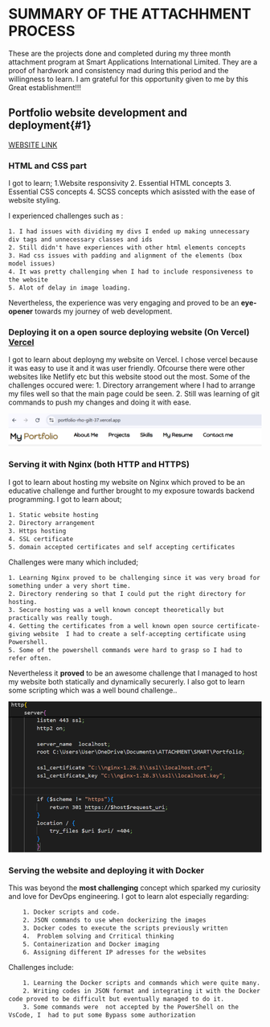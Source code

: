 # SUMMARY OF THE ATTACHHMENT PROCESS
These are the projects done and completed during my three month attachment program at Smart Applications International Limited.
They are a proof of hardwork and consistency mad  during this period  and the willingness to learn.
I am grateful for this opportunity given to me by this Great establishment!!!

## Portfolio website development and deployment{#1}
[WEBSITE LINK](https://portfolio-rho-gilt-37.vercel.app/)
### HTML and CSS part
I got to learn;
    1.Website responsivity
    2. Essential HTML concepts
    3. Essential CSS concepts
    4. SCSS concepts which asissted with the  ease of website styling.

I experienced challenges such as :

    1. I had issues with dividing my divs I ended up making unnecessary div tags and unnecessary classes and ids
    2. Still didn't have experiences with other html elements concepts
    3. Had css issues with padding and alignment of the elements (box model issues)
    4. It was pretty challenging when I had to include responsiveness to the website
    5. Alot of delay in image loading.

Nevertheless, the experience was very engaging and proved to be an **eye-opener** towards my journey of web development.

### Deploying it on a open source deploying website (On Vercel) [Vercel](https://vercel.com/)

I got to learn about deployng my website on Vercel. I chose vercel because it was easy to use it and it was user friendly. Ofcourse there were other websites like Netlify etc but this website stood out  the most.
Some of the challenges occured were:
    1. Directory arrangement where I had to arrange my files well so that the main page could be seen.
    2. Still was learning of git commands to push my changes and doing it with ease.

![image of the url](./attachment-images/vercel.png "Portfolio website")

### Serving it with Nginx (both HTTP and HTTPS)
I got to learn about hosting my website on Nginx which proved to be an educative challenge and further brought to my exposure towards backend programming.
I got to learn about;

    1. Static website hosting
    2. Directory arrangement
    3. Https hosting 
    4. SSL certificate
    5. domain accepted certificates and self accepting certificates

Challenges were  many which included;

    1. Learning Nginx proved to be challenging since it was very broad for something under a very short time.
    2. Directory rendering so that I could put the right directory for hosting.
    3. Secure hosting was a well known concept theoretically but practically was really tough.
    4. Getting the certificates from a well known open source certificate-giving website  I had to create a self-accepting certificate using Powershell.
    5. Some of the powershell commands were hard to grasp so I had to refer often.

Nevertheless it **proved** to be an awesome challenge that I managed to host my website both statically and dynamically securerly. I also got to learn some scripting which was a well bound challenge..

![Snippet of nginx code](./attachment-images/nginx-snippet.png "Snippet of nginx code")

### Serving the website and deploying it with Docker

This was beyond the **most challenging** concept which sparked my curiosity and love for DevOps engineering.
I got to learn alot especially regarding:

        1. Docker scripts and code.
        2. JSON commands to use when dockerizing the images
        3. Docker codes to execute the scripts previously written
        4.  Problem solving and Crritical thinking
        5. Containerization and Docker imaging
        6. Assigning different IP adresses for the websites

Challenges include:

        1. Learning the Docker scripts and commands which were quite many.
        2. Writing codes in JSON format and integrating it with the Docker code proved to be difficult but eventually managed to do it.
        3. Some commands were  not accepted by the PowerShell on the VsCode, I  had to put some Bypass some authorization
    
